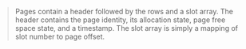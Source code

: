 > Pages contain a header followed by the rows and a slot array. The header contains the page identity, its allocation state, page free space state, and a timestamp. The slot array is simply a mapping of slot number to page offset.